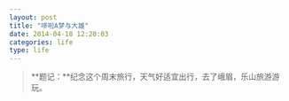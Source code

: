 ```yaml
---
layout: post
title: "哆啦A梦与大雄"
date: 2014-04-18 12:20:03
categories: life
type: life
---
```


>**题记：**纪念这个周末旅行，天气好适宜出行，去了峨眉，乐山旅游游玩。


